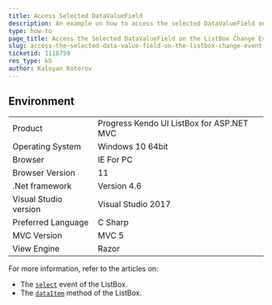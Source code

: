 ```yaml
---
title: Access Selected DataValueField
description: An example on how to access the selected DataValueField on the Kendo UI ListBox change event.
type: how-to
page_title: Access the Selected DataValueField on the ListBox Change Event | UI for ASP.NET MVC
slug: access-the-selected-data-value-field-on-the-listbox-change-event
ticketid: 1118759
res_type: kb
author: Kaloyan Kotorov
---
```


## Environment

<table>
 <tr>
  <td>Product</td>
  <td>Progress Kendo UI ListBox for ASP.NET MVC</td>
 </tr>
 <tr>
  <td>Operating System</td>
  <td>Windows 10 64bit</td>
 </tr>
 <tr>
  <td>Browser</td>
  <td>IE For PC</td>
 </tr>
 <tr>
  <td>Browser Version</td>
  <td>11</td>
 </tr>
 <tr>
  <td>.Net framework</td>
  <td>Version 4.6</td>
 </tr>
 <tr>
  <td>Visual Studio version</td>
  <td>Visual Studio 2017</td>
 </tr>
 <tr>
  <td>Preferred Language</td>
  <td>C Sharp</td>
 </tr>
 <tr>
  <td>MVC Version</td>
  <td>MVC 5</td>
 </tr>
 <tr>
  <td>View Engine</td>
  <td>Razor</td>
 </tr>
</table>



For more information, refer to the articles on:
* The [`select`](http://docs.telerik.com/kendo-ui/api/javascript/ui/listbox/methods/select) event of the ListBox.
* The [`dataItem`](http://docs.telerik.com/kendo-ui/api/javascript/ui/listbox/methods/dataitem) method of the ListBox.
